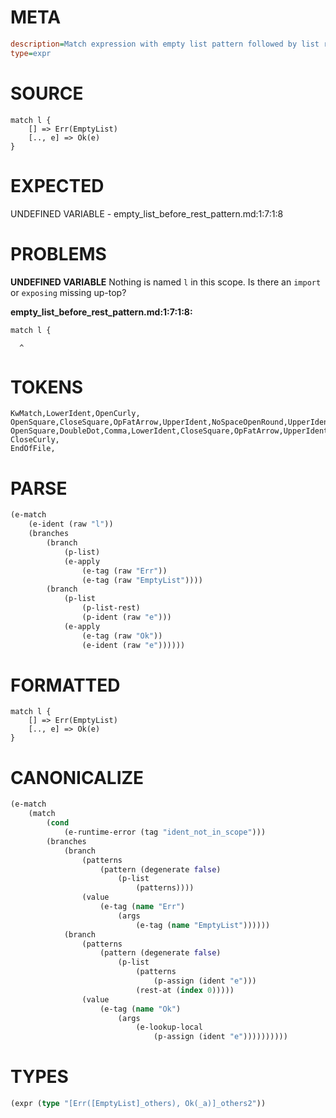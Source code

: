 # META
~~~ini
description=Match expression with empty list pattern followed by list rest pattern (segfault regression test)
type=expr
~~~
# SOURCE
~~~roc
match l {
    [] => Err(EmptyList)
    [.., e] => Ok(e)
}
~~~
# EXPECTED
UNDEFINED VARIABLE - empty_list_before_rest_pattern.md:1:7:1:8
# PROBLEMS
**UNDEFINED VARIABLE**
Nothing is named `l` in this scope.
Is there an `import` or `exposing` missing up-top?

**empty_list_before_rest_pattern.md:1:7:1:8:**
```roc
match l {
```
      ^


# TOKENS
~~~zig
KwMatch,LowerIdent,OpenCurly,
OpenSquare,CloseSquare,OpFatArrow,UpperIdent,NoSpaceOpenRound,UpperIdent,CloseRound,
OpenSquare,DoubleDot,Comma,LowerIdent,CloseSquare,OpFatArrow,UpperIdent,NoSpaceOpenRound,LowerIdent,CloseRound,
CloseCurly,
EndOfFile,
~~~
# PARSE
~~~clojure
(e-match
	(e-ident (raw "l"))
	(branches
		(branch
			(p-list)
			(e-apply
				(e-tag (raw "Err"))
				(e-tag (raw "EmptyList"))))
		(branch
			(p-list
				(p-list-rest)
				(p-ident (raw "e")))
			(e-apply
				(e-tag (raw "Ok"))
				(e-ident (raw "e"))))))
~~~
# FORMATTED
~~~roc
match l {
	[] => Err(EmptyList)
	[.., e] => Ok(e)
}
~~~
# CANONICALIZE
~~~clojure
(e-match
	(match
		(cond
			(e-runtime-error (tag "ident_not_in_scope")))
		(branches
			(branch
				(patterns
					(pattern (degenerate false)
						(p-list
							(patterns))))
				(value
					(e-tag (name "Err")
						(args
							(e-tag (name "EmptyList"))))))
			(branch
				(patterns
					(pattern (degenerate false)
						(p-list
							(patterns
								(p-assign (ident "e")))
							(rest-at (index 0)))))
				(value
					(e-tag (name "Ok")
						(args
							(e-lookup-local
								(p-assign (ident "e"))))))))))
~~~
# TYPES
~~~clojure
(expr (type "[Err([EmptyList]_others), Ok(_a)]_others2"))
~~~
